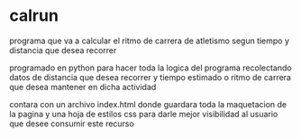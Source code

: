 # calrun
programa que va a calcular el ritmo de carrera de atletismo segun tiempo y distancia que desea recorrer

programado en python para hacer toda la logica del programa recolectando datos de distancia que desea recorrer y tiempo estimado o ritmo de carrera que desea mantener en dicha actividad

contara con un archivo index.html donde guardara toda la maquetacion de la pagina y una hoja de estilos css para darle mejor visibilidad al usuario que desee consumir este recurso

